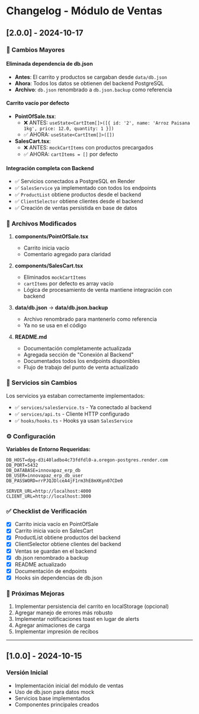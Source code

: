 # Changelog - Módulo de Ventas

## [2.0.0] - 2024-10-17

### 🚀 Cambios Mayores

#### Eliminada dependencia de db.json

- **Antes**: El carrito y productos se cargaban desde `data/db.json`
- **Ahora**: Todos los datos se obtienen del backend PostgreSQL
- **Archivo**: `db.json` renombrado a `db.json.backup` como referencia

#### Carrito vacío por defecto

- **PointOfSale.tsx**:
  - ❌ ANTES:
    `useState<CartItem[]>([{ id: '2', name: 'Arroz Paisana 1kg', price: 12.0, quantity: 1 }])`
  - ✅ AHORA: `useState<CartItem[]>([])`
- **SalesCart.tsx**:
  - ❌ ANTES: `mockCartItems` con productos precargados
  - ✅ AHORA: `cartItems = []` por defecto

#### Integración completa con Backend

- ✅ Servicios conectados a PostgreSQL en Render
- ✅ `SalesService` ya implementado con todos los endpoints
- ✅ `ProductList` obtiene productos desde el backend
- ✅ `ClientSelector` obtiene clientes desde el backend
- ✅ Creación de ventas persistida en base de datos

### 📝 Archivos Modificados

1. **components/PointOfSale.tsx**
   - Carrito inicia vacío
   - Comentario agregado para claridad

2. **components/SalesCart.tsx**
   - Eliminados `mockCartItems`
   - `cartItems` por defecto es array vacío
   - Lógica de procesamiento de venta mantiene integración con backend

3. **data/db.json** → **data/db.json.backup**
   - Archivo renombrado para mantenerlo como referencia
   - Ya no se usa en el código

4. **README.md**
   - Documentación completamente actualizada
   - Agregada sección de "Conexión al Backend"
   - Documentados todos los endpoints disponibles
   - Flujo de trabajo del punto de venta actualizado

### 🔧 Servicios sin Cambios

Los servicios ya estaban correctamente implementados:

- ✅ `services/salesService.ts` - Ya conectado al backend
- ✅ `services/api.ts` - Cliente HTTP configurado
- ✅ `hooks/hooks.ts` - Hooks ya usan `SalesService`

### ⚙️ Configuración

**Variables de Entorno Requeridas:**

```env
DB_HOST=dpg-d3i40ladbo4c73fdfdl0-a.oregon-postgres.render.com
DB_PORT=5432
DB_DATABASE=innovapaz_erp_db
DB_USER=innovapaz_erp_db_user
DB_PASSWORD=rrPJQJDlceA4jF1rm3hE8mXKyn07CDe0

SERVER_URL=http://localhost:4000
CLIENT_URL=http://localhost:3000
```

### ✅ Checklist de Verificación

- [x] Carrito inicia vacío en PointOfSale
- [x] Carrito inicia vacío en SalesCart
- [x] ProductList obtiene productos del backend
- [x] ClientSelector obtiene clientes del backend
- [x] Ventas se guardan en el backend
- [x] db.json renombrado a backup
- [x] README actualizado
- [x] Documentación de endpoints
- [x] Hooks sin dependencias de db.json

### 🎯 Próximas Mejoras

1. Implementar persistencia del carrito en localStorage (opcional)
2. Agregar manejo de errores más robusto
3. Implementar notificaciones toast en lugar de alerts
4. Agregar animaciones de carga
5. Implementar impresión de recibos

---

## [1.0.0] - 2024-10-15

### Versión Inicial

- Implementación inicial del módulo de ventas
- Uso de db.json para datos mock
- Servicios base implementados
- Componentes principales creados
